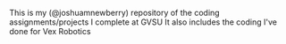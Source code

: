 This is my (@joshuamnewberry) repository of the coding assignments/projects I complete at GVSU
It also includes the coding I've done for Vex Robotics
